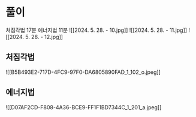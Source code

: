 # 풀이
처짐각법 17분 에너지법 11분
![[2024. 5. 28. - 10.jpg]]
![[2024. 5. 28. - 11.jpg]]
![[2024. 5. 28. - 12.jpg]]

## 처짐각법
![[B5B493E2-717D-4FC9-97F0-DA6805890FAD_1_102_o.jpeg]]
## 에너지법
![[D07AF2CD-F808-4A36-BCE9-FF1F1BD7344C_1_201_a.jpeg]]